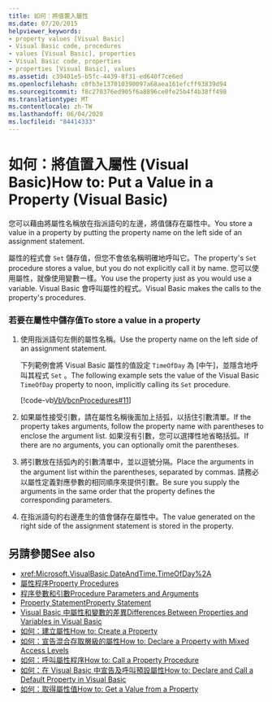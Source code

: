 ```yaml
---
title: 如何：將值置入屬性
ms.date: 07/20/2015
helpviewer_keywords:
- property values [Visual Basic]
- Visual Basic code, procedures
- values [Visual Basic], properties
- Visual Basic code, properties
- properties [Visual Basic], values
ms.assetid: c39401e5-b5fc-4439-8f31-ed640f7ce6ed
ms.openlocfilehash: c0fb3e137010390097a68aea161efcff93839d94
ms.sourcegitcommit: f8c270376ed905f6a8896ce0fe25b4f4b38ff498
ms.translationtype: MT
ms.contentlocale: zh-TW
ms.lasthandoff: 06/04/2020
ms.locfileid: "84414333"
---
```

# <a name="how-to-put-a-value-in-a-property-visual-basic"></a><span data-ttu-id="8053d-102">如何：將值置入屬性 (Visual Basic)</span><span class="sxs-lookup"><span data-stu-id="8053d-102">How to: Put a Value in a Property (Visual Basic)</span></span>
<span data-ttu-id="8053d-103">您可以藉由將屬性名稱放在指派語句的左邊，將值儲存在屬性中。</span><span class="sxs-lookup"><span data-stu-id="8053d-103">You store a value in a property by putting the property name on the left side of an assignment statement.</span></span>  
  
 <span data-ttu-id="8053d-104">屬性的程式會 `Set` 儲存值，但您不會依名稱明確地呼叫它。</span><span class="sxs-lookup"><span data-stu-id="8053d-104">The property's `Set` procedure stores a value, but you do not explicitly call it by name.</span></span> <span data-ttu-id="8053d-105">您可以使用屬性，就像使用變數一樣。</span><span class="sxs-lookup"><span data-stu-id="8053d-105">You use the property just as you would use a variable.</span></span> <span data-ttu-id="8053d-106">Visual Basic 會呼叫屬性的程式。</span><span class="sxs-lookup"><span data-stu-id="8053d-106">Visual Basic makes the calls to the property's procedures.</span></span>  
  
### <a name="to-store-a-value-in-a-property"></a><span data-ttu-id="8053d-107">若要在屬性中儲存值</span><span class="sxs-lookup"><span data-stu-id="8053d-107">To store a value in a property</span></span>  
  
1. <span data-ttu-id="8053d-108">使用指派語句左側的屬性名稱。</span><span class="sxs-lookup"><span data-stu-id="8053d-108">Use the property name on the left side of an assignment statement.</span></span>  
  
     <span data-ttu-id="8053d-109">下列範例會將 Visual Basic 屬性的值設定 `TimeOfDay` 為 [中午]，並隱含地呼叫其程式 `Set` 。</span><span class="sxs-lookup"><span data-stu-id="8053d-109">The following example sets the value of the Visual Basic `TimeOfDay` property to noon, implicitly calling its `Set` procedure.</span></span>  
  
     [!code-vb[VbVbcnProcedures#11](~/samples/snippets/visualbasic/VS_Snippets_VBCSharp/VbVbcnProcedures/VB/Class1.vb#11)]  
  
2. <span data-ttu-id="8053d-110">如果屬性接受引數，請在屬性名稱後面加上括弧，以括住引數清單。</span><span class="sxs-lookup"><span data-stu-id="8053d-110">If the property takes arguments, follow the property name with parentheses to enclose the argument list.</span></span> <span data-ttu-id="8053d-111">如果沒有引數，您可以選擇性地省略括弧。</span><span class="sxs-lookup"><span data-stu-id="8053d-111">If there are no arguments, you can optionally omit the parentheses.</span></span>  
  
3. <span data-ttu-id="8053d-112">將引數放在括弧內的引數清單中，並以逗號分隔。</span><span class="sxs-lookup"><span data-stu-id="8053d-112">Place the arguments in the argument list within the parentheses, separated by commas.</span></span> <span data-ttu-id="8053d-113">請務必以屬性定義對應參數的相同順序來提供引數。</span><span class="sxs-lookup"><span data-stu-id="8053d-113">Be sure you supply the arguments in the same order that the property defines the corresponding parameters.</span></span>  
  
4. <span data-ttu-id="8053d-114">在指派語句的右邊產生的值會儲存在屬性中。</span><span class="sxs-lookup"><span data-stu-id="8053d-114">The value generated on the right side of the assignment statement is stored in the property.</span></span>  
  
## <a name="see-also"></a><span data-ttu-id="8053d-115">另請參閱</span><span class="sxs-lookup"><span data-stu-id="8053d-115">See also</span></span>

- <xref:Microsoft.VisualBasic.DateAndTime.TimeOfDay%2A>
- [<span data-ttu-id="8053d-116">屬性程序</span><span class="sxs-lookup"><span data-stu-id="8053d-116">Property Procedures</span></span>](./property-procedures.md)
- [<span data-ttu-id="8053d-117">程序參數和引數</span><span class="sxs-lookup"><span data-stu-id="8053d-117">Procedure Parameters and Arguments</span></span>](./procedure-parameters-and-arguments.md)
- [<span data-ttu-id="8053d-118">Property Statement</span><span class="sxs-lookup"><span data-stu-id="8053d-118">Property Statement</span></span>](../../../language-reference/statements/property-statement.md)
- [<span data-ttu-id="8053d-119">Visual Basic 中屬性和變數的差異</span><span class="sxs-lookup"><span data-stu-id="8053d-119">Differences Between Properties and Variables in Visual Basic</span></span>](./differences-between-properties-and-variables.md)
- [<span data-ttu-id="8053d-120">如何：建立屬性</span><span class="sxs-lookup"><span data-stu-id="8053d-120">How to: Create a Property</span></span>](./how-to-create-a-property.md)
- [<span data-ttu-id="8053d-121">如何：宣告混合存取層級的屬性</span><span class="sxs-lookup"><span data-stu-id="8053d-121">How to: Declare a Property with Mixed Access Levels</span></span>](./how-to-declare-a-property-with-mixed-access-levels.md)
- [<span data-ttu-id="8053d-122">如何：呼叫屬性程序</span><span class="sxs-lookup"><span data-stu-id="8053d-122">How to: Call a Property Procedure</span></span>](./how-to-call-a-property-procedure.md)
- [<span data-ttu-id="8053d-123">如何：在 Visual Basic 中宣告及呼叫預設屬性</span><span class="sxs-lookup"><span data-stu-id="8053d-123">How to: Declare and Call a Default Property in Visual Basic</span></span>](./how-to-declare-and-call-a-default-property.md)
- [<span data-ttu-id="8053d-124">如何：取得屬性值</span><span class="sxs-lookup"><span data-stu-id="8053d-124">How to: Get a Value from a Property</span></span>](./how-to-get-a-value-from-a-property.md)
